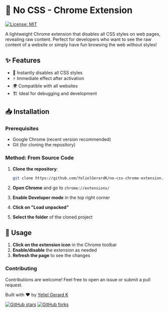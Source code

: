 # 🎨 No CSS - Chrome Extension

[![License: MIT](https://img.shields.io/badge/License-MIT-yellow.svg)](https://opensource.org/licenses/MIT)

A lightweight Chrome extension that disables all CSS styles on web pages, revealing raw content. Perfect for developers who want to see the raw content of a website or simply have fun browsing the web without styles!

## ✨ Features

- 🚫 Instantly disables all CSS styles
- ⚡ Immediate effect after activation
- 🌍 Compatible with all websites
- 🏗️ Ideal for debugging and development

## 📥 Installation

### Prerequisites
- Google Chrome (recent version recommended)
- Git (for cloning the repository)

### Method: From Source Code

1. **Clone the repository**:
   ```bash
   git clone https://github.com/YelielGerardK/no-css-chrome-extension.git
   ```

2. **Open Chrome** and go to `chrome://extensions/`

3. **Enable Developer mode** in the top right corner

4. **Click on "Load unpacked"**

5. **Select the folder** of the cloned project

## 🚀 Usage

1. **Click on the extension icon** in the Chrome toolbar
2. **Enable/disable** the extension as needed
3. **Refresh the page** to see the changes

### Contributing
Contributions are welcome! Feel free to open an issue or submit a pull request.

Built with ❤️ by [Yeliel Gerard K](https://github.com/YelielGerardK)

[![GitHub stars](https://img.shields.io/github/stars/YelielGerardK/no-css-chrome-extension?style=social)](https://github.com/YelielGerardK/no-css-chrome-extension/stargazers)
[![GitHub forks](https://img.shields.io/github/forks/YelielGerardK/no-css-chrome-extension?style=social)](https://github.com/YelielGerardK/no-css-chrome-extension/network/members)

